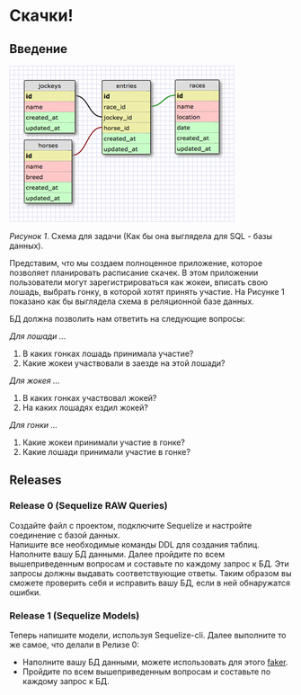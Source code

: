 # Скачки!

## Введение

![](races_schema.png)

*Рисунок 1*. Схема для задачи (Как бы она выглядела для SQL - базы данных).

Представим, что мы создаем полноценное приложение, которое позволяет планировать расписание скачек. В этом приложении пользователи могут зарегистрироваться как жокеи, вписать свою лошадь, выбрать гонку, в которой хотят принять участие. На Рисунке 1 показано как бы выглядела схема в реляционной базе данных.

БД должна позволить нам ответить на следующие вопросы:

*Для лошади ...*

1. В каких гонках лошадь принимала участие?
2. Какие жокеи участвовали в заезде на этой лошади?

*Для жокея ...*

1. В каких гонках участвовал жокей?
2. На каких лошадях ездил жокей?

*Для гонки ...*

1. Какие жокеи принимали участие в гонке?
2. Какие лошади принимали участие в гонке?


## Releases

### Release 0 (Sequelize RAW Queries)
Создайте файл с проектом, подключите Sequelize и настройте соединение с базой данных.  
Напишите все необходимые команды DDL для создания таблиц. Наполните вашу БД данными. Далее пройдите по всем вышеприведенным вопросам и составьте по каждому запрос к БД. Эти запросы должны выдавать соответствующие ответы. Таким образом вы сможете проверить себя и исправить вашу БД, если в ней обнаружатся ошибки.

### Release 1 (Sequelize Models)

Теперь напишите модели, используя Sequelize-cli. Далее выполните то же самое, что делали в Релизе 0: 
- Наполните вашу БД данными, можете использовать для этого [faker](https://www.npmjs.com/package/faker). 
- Пройдите по всем вышеприведенным вопросам и составьте по каждому запрос к БД.
